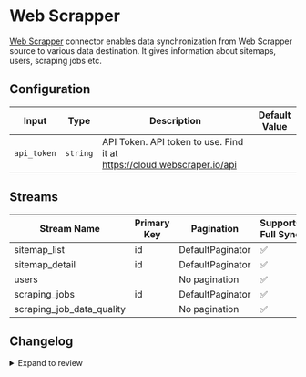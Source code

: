 # Web Scrapper
[Web Scrapper](https://webscraper.io/documentation/web-scraper-cloud/api) connector enables data synchronization from Web Scrapper source to various data destination. It gives information about sitemaps, users, scraping jobs etc.

## Configuration

| Input | Type | Description | Default Value |
|-------|------|-------------|---------------|
| `api_token` | `string` | API Token. API token to use. Find it at https://cloud.webscraper.io/api |  |

## Streams
| Stream Name | Primary Key | Pagination | Supports Full Sync | Supports Incremental |
|-------------|-------------|------------|---------------------|----------------------|
| sitemap_list | id | DefaultPaginator | ✅ |  ❌  |
| sitemap_detail | id | DefaultPaginator | ✅ |  ❌  |
| users |  | No pagination | ✅ |  ❌  |
| scraping_jobs | id | DefaultPaginator | ✅ |  ❌  |
| scraping_job_data_quality |  | No pagination | ✅ |  ❌  |

## Changelog

<details>
  <summary>Expand to review</summary>

| Version          | Date              | Pull Request | Subject        |
|------------------|-------------------|--------------|----------------|
| 0.0.25 | 2025-06-21 | [61744](https://github.com/airbytehq/airbyte/pull/61744) | Update dependencies |
| 0.0.24 | 2025-06-15 | [61195](https://github.com/airbytehq/airbyte/pull/61195) | Update dependencies |
| 0.0.23 | 2025-05-24 | [59950](https://github.com/airbytehq/airbyte/pull/59950) | Update dependencies |
| 0.0.22 | 2025-05-04 | [59544](https://github.com/airbytehq/airbyte/pull/59544) | Update dependencies |
| 0.0.21 | 2025-04-26 | [58960](https://github.com/airbytehq/airbyte/pull/58960) | Update dependencies |
| 0.0.20 | 2025-04-19 | [58538](https://github.com/airbytehq/airbyte/pull/58538) | Update dependencies |
| 0.0.19 | 2025-04-12 | [58024](https://github.com/airbytehq/airbyte/pull/58024) | Update dependencies |
| 0.0.18 | 2025-04-05 | [57418](https://github.com/airbytehq/airbyte/pull/57418) | Update dependencies |
| 0.0.17 | 2025-03-29 | [56827](https://github.com/airbytehq/airbyte/pull/56827) | Update dependencies |
| 0.0.16 | 2025-03-22 | [56322](https://github.com/airbytehq/airbyte/pull/56322) | Update dependencies |
| 0.0.15 | 2025-03-08 | [55614](https://github.com/airbytehq/airbyte/pull/55614) | Update dependencies |
| 0.0.14 | 2025-03-01 | [55086](https://github.com/airbytehq/airbyte/pull/55086) | Update dependencies |
| 0.0.13 | 2025-02-22 | [54465](https://github.com/airbytehq/airbyte/pull/54465) | Update dependencies |
| 0.0.12 | 2025-02-15 | [54038](https://github.com/airbytehq/airbyte/pull/54038) | Update dependencies |
| 0.0.11 | 2025-02-08 | [53556](https://github.com/airbytehq/airbyte/pull/53556) | Update dependencies |
| 0.0.10 | 2025-02-01 | [53102](https://github.com/airbytehq/airbyte/pull/53102) | Update dependencies |
| 0.0.9 | 2025-01-25 | [52396](https://github.com/airbytehq/airbyte/pull/52396) | Update dependencies |
| 0.0.8 | 2025-01-18 | [51429](https://github.com/airbytehq/airbyte/pull/51429) | Update dependencies |
| 0.0.7 | 2024-12-28 | [50754](https://github.com/airbytehq/airbyte/pull/50754) | Update dependencies |
| 0.0.6 | 2024-12-21 | [50370](https://github.com/airbytehq/airbyte/pull/50370) | Update dependencies |
| 0.0.5 | 2024-12-14 | [49778](https://github.com/airbytehq/airbyte/pull/49778) | Update dependencies |
| 0.0.4 | 2024-12-12 | [49393](https://github.com/airbytehq/airbyte/pull/49393) | Update dependencies |
| 0.0.3 | 2024-12-11 | [49115](https://github.com/airbytehq/airbyte/pull/49115) | Starting with this version, the Docker image is now rootless. Please note that this and future versions will not be compatible with Airbyte versions earlier than 0.64 |
| 0.0.2 | 2024-11-04 | [48269](https://github.com/airbytehq/airbyte/pull/48269) | Update dependencies |
| 0.0.1 | 2024-10-29 | | Initial release by [@bishalbera](https://github.com/bishalbera) via Connector Builder |

</details>
